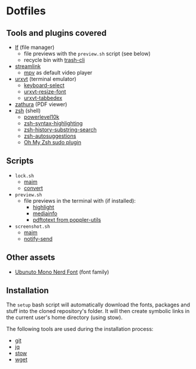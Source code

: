 # Dotfiles

## Tools and plugins covered

 - [lf](https://github.com/gokcehan/lf) (file manager)
   - file previews with the `preview.sh` script (see below)
   - recycle bin with [trash-cli](https://github.com/andreafrancia/trash-cli)
 - [streamlink](https://streamlink.github.io/)
   - [mpv](https://mpv.io/) as default video player
 - [urxvt](http://software.schmorp.de/pkg/rxvt-unicode.html) (terminal emulator)
   - [keyboard-select](https://github.com/muennich/urxvt-perls)
   - [urxvt-resize-font](https://github.com/simmel/urxvt-resize-font)
   - [urxvt-tabbedex](https://github.com/mina86/urxvt-tabbedex)
 - [zathura](https://pwmt.org/projects/zathura) (PDF viewer)
 - [zsh](https://www.zsh.org/) (shell)
   - [powerlevel10k](https://github.com/romkatv/powerlevel10k)
   - [zsh-syntax-highlighting](https://github.com/zsh-users/zsh-syntax-highlighting)
   - [zsh-history-substring-search](https://github.com/zsh-users/zsh-history-substring-search)
   - [zsh-autosuggestions](https://github.com/zsh-users/zsh-autosuggestions)
   - [Oh My Zsh sudo plugin](https://github.com/ohmyzsh/ohmyzsh/tree/master/plugins/sudo)

## Scripts

 - `lock.sh`
   - [maim](https://github.com/naelstrof/maim)
   - [convert](https://imagemagick.org/)
 - `preview.sh` 
   - file previews in the terminal with (if installed):
     - [highlight](http://www.andre-simon.de/doku/highlight/highlight.php)
     - [mediainfo](https://mediaarea.net/en/MediaInfo/)
     - [pdftotext from poppler-utils](https://poppler.freedesktop.org)
 - `screenshot.sh`
   - [maim](https://github.com/naelstrof/maim)
   - [notify-send](https://manpages.ubuntu.com/manpages/xenial/man1/notify-send.1.html) 

## Other assets

 - [Ubunuto Mono Nerd Font](https://github.com/ryanoasis/nerd-fonts/tree/master/patched-fonts/UbuntuMono/) (font family)
   
## Installation

The `setup` bash script will automatically download the fonts, packages and stuff into the cloned repository's folder. It will then create symbolic links in the current user's home directory (using stow).

The following tools are used during the installation process:

 - [git](https://git-scm.com/)
 - [jq](https://stedolan.github.io/jq/)
 - [stow](https://www.gnu.org/software/stow/)
 - [wget](https://www.gnu.org/software/wget/)

